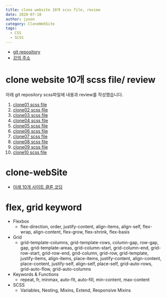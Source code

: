 ```yaml
---
title: clone website 10개 scss file, review
date: 2020-07-18
author: jyoon
category: CloneWebSite
tags:
  - CSS
  - SCSS
---
```


- [git repository](https://github.com/happyjy/clone-webSite)
- [강의 주소](hhttps://nomadcoders.co/css-layout-masterclass)

# clone website 10개 scss file/ review

아래 git repository scss파일에 내용과 review를 작성했습니다.

1. [clone01 scss file](https://github.com/happyjy/clone-webSite/blob/master/clone01/src/scss/styles.scss)
2. [clone02 scss file](https://github.com/happyjy/clone-webSite/blob/master/clone02/src/scss/styles.scss)
3. [clone03 scss file](https://github.com/happyjy/clone-webSite/blob/master/clone03/src/scss/styles.scss)
4. [clone04 scss file](https://github.com/happyjy/clone-webSite/blob/master/clone04/src/scss/styles.scss)
5. [clone05 scss file](https://github.com/happyjy/clone-webSite/blob/master/clone05/src/scss/styles.scss)
6. [clone06 scss file](https://github.com/happyjy/clone-webSite/blob/master/clone06/src/scss/styles.scss)
7. [clone07 scss file](https://github.com/happyjy/clone-webSite/blob/master/clone07/src/scss/styles.scss)
8. [clone08 scss file](https://github.com/happyjy/clone-webSite/blob/master/clone08/src/scss/styles.scss)
9. [clone09 scss file](https://github.com/happyjy/clone-webSite/blob/master/clone09/src/scss/styles.scss)
10. [clone10 scss file](https://github.com/happyjy/clone-webSite/blob/master/clone10/src/scss/styles.scss)

# clone-webSite

- [아래 10개 사이트 클론 코딩](https://happyjy-learning-scss.netlify.app/)

# flex, grid keyword

- Flexbox
  - flex-direction, order, justify-content, align-items, align-self, flex-wrap, align-content, flex-grow, flex-shrink, flex-basis
- Grid
  - grid-template-columns, grid-template-rows, column-gap, row-gap, gap, grid-template-areas, grid-column-start, grid-column-end, grid-row-start, grid-row-end, grid-column, grid-row, grid-template, justify-items, align-items, place-items, justify-content, align-content, place-content, justify-self, align-self, place-self, grid-auto-rows, grid-auto-flow, grid-auto-columns
- Keywords & Functions
  - repeat, fr, minmax, auto-fit, auto-fill, min-content, max-content
- SCSS
  - Variables, Nesting, Mixins, Extend, Responsive Mixins
